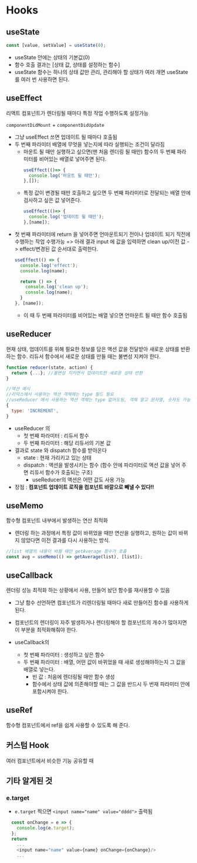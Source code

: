 # Hooks

## useState

```js
const [value, setValue] = useState(0);
```
- useState 안에는 상태의 기본값(0)
- 함수 호출 결과는 [상태 값, 상태를 설정하는 함수]
- useState 함수는 하나의 상태 값만 관리, 관리해야 할 상태가 여러 개면 useState를 여러 번 사용하면 된다.

## useEffect
리액트 컴포넌트가 렌더링될 때마다 특정 작업 수행하도록 설정가능

`componentDidMount` + `componentDidUpdate`

+ 그냥 useEffect 쓰면 업데이트 될 때마다 호출됨
+ 두 번째 파라미터 배열에 무엇을 넣는지에 따라 실행되는 조건이 달라짐
  + 마운트 될 때만 실행하고 싶으면(맨 처음 렌더링 될 때만) 함수의 두 번째 파라미터를 비어있는 배열로 넣어주면 된다.
    ```js
    useEffect(()=> {
      console.log('마운트 될 때만');
    },[]);
    ```
  + 특정 값이 변경될 때만 호출하고 싶으면 두 번째 파라미터로 전달되는 배열 안에 검사하고 싶은 값 넣어준다.
    ```js
    useEffect(()=> {
      console.log('업데이트 될 때만');
    },[name]);
    ```
+ 첫 번째 파라미터에 return 을 넣어주면 언마운트되기 전이나 업데이트 되기 직전에 수행하는 작업 수행가능 => 아래 결과 input 에 값을 입력하면 clean up/이전 값 -> effect/변경된 값 순서대로 출력한다.
  ```js
  useEffect(() => {
    console.log('effect');
    console.log(name);

    return () => {
      console.log('clean up');
      console.log(name);
    }
  }, [name]);
  ```
  + 이 때 두 번째 파라미터를 비어있는 배열 넣으면 언마운트 될 때만 함수 호출됨

## useReducer

현재 상태, 업데이트를 위해 필요한 정보를 담은 액션 값을 전달받아 새로운 상태를 반환하는 함수.
리듀서 함수에서 새로운 상태를 만들 때는 불변성 지켜야 한다.
```js
function reducer(state, action) {
  return {...}; //불변성 지키면서 업데이트한 새로운 상태 반환
}
```

```js
//액션 예시
//리덕스에서 사용하는 액션 객체에는 type 필드 필요
//useReducer 에서 사용하는 액션 객체는 type 없어도됨, 객체 말고 문자열, 숫자도 가능
{
  type: 'INCREMENT',
}
```

+ useReducer 의
  + 첫 번째 파라미터 : 리듀서 함수
  + 두 번째 파라미터 : 해당 리듀서의 기본 값
+ 결과로 state 와 dispatch 함수를 받아온다
  + state : 현재 가리키고 있는 상태
  + dispatch : 액션을 발생시키는 함수 (함수 안에 파라미터로 액션 값을 넣어 주면 리듀서 함수가 호출되는 구조)
    + useReducer의 액션은 어떤 값도 사용 가능
+ 장점 : **컴포넌트 업데이트 로직을 컴포넌트 바깥으로 빼낼 수 있다!!**

## useMemo
함수형 컴포넌트 내부에서 발생하는 연산 최적화

+ 렌더링 하는 과정에서 특정 값이 바뀌었을 때만 연산을 실행하고, 원하는 값이 바뀌지 않았다면 이전 결과를 다시 사용하는 방식.
```js
//list 배열의 내용이 바뀔 때만 getAverage 함수가 호출
const avg = useMemo(() => getAverage(list), [list]);
```

## useCallback
렌더링 성능 최적화 하는 상황에서 사용, 만들어 놨던 함수를 재사용할 수 있음
+ 그냥 함수 선언하면 컴포넌트가 리렌더링될 때마다 새로 만들어진 함수를 사용하게 된다. 
+ 컴포넌트의 렌더링이 자주 발생하거나 렌더링해야 할 컴포넌트의 개수가 많아지면 이 부분을 최적화해줘야 한다.

+ useCallback의
  + 첫 번째 파라미터 : 생성하고 싶은 함수
  + 두 번째 파라미터 : 배열, 어떤 값이 바뀌었을 때 새로 생성해야하는지 그 값을 배열로 넣는다.
    + 빈 값 : 처음에 렌더링될 때만 함수 생성
    + 함수에서 상태 값에 의존해야할 때는 그 값을 반드시 두 번재 파라미터 안에 포함시켜야 한다.

## useRef
함수형 컴포넌트에서 ref을 쉽게 사용할 수 있도록 해 준다.

## 커스텀 Hook
여러 컴포넌트에서 비슷한 기능 공유할 때

## 기타 알게된 것
### e.target
+ `e.target` 찍으면 `<input name="name" value="dddd">` 출력됨
```js
  const onChange = e => {
    console.log(e.target);
  };
  return
    ...
    <input name="name" value={name} onChange={onChange}/>
    ...
```
